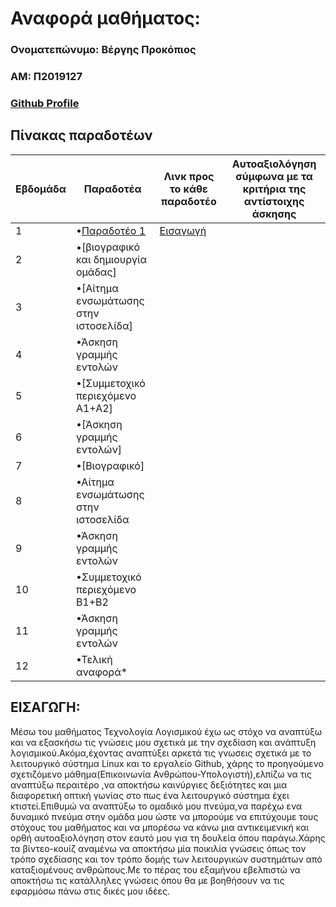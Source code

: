 # Αναφορά μαθήματος:
 ### Ονοματεπώνυμο: Βέργης Προκόπιος  <br/>
 ### ΑΜ: Π2019127  <br/>
 ### [Github Profile](https://github.com/p19verg)
 ## Πίνακας παραδοτέων
| Εβδομάδα | Παραδοτέα | Λινκ προς το κάθε παραδοτέο | Αυτοαξιολόγηση σύμφωνα με τα κριτήρια της αντίστοιχης άσκησης |
| --- | --- | --- | --- 
| 1 | •[Παραδοτέο 1 ](https://github.com/p19verg/sw/blob/2019127/projects/2019127/README.md#%CE%B5%CE%B9%CF%83%CE%B1%CE%B3%CF%89%CE%B3%CE%B7) |  [Εισαγωγή](https://github.com/p19verg/sw/tree-save/2019127/projects/2019127#%CE%B5%CE%B9%CF%83%CE%B1%CE%B3%CF%89%CE%B3%CE%B7) | |
| 2 | •[βιογραφικό και δημιουργία ομάδας] || |
| 3 | •[Αίτημα ενσωμάτωσης στην ιστοσελίδα] | | |
| 4 | •Άσκηση γραμμής εντολών |  | |
| 5 | •[Συμμετοχικό περιεχόμενο A1+A2] |  |
| 6 | •[Άσκηση γραμμής εντολών] | | |
| 7 | •[Βιογραφικό] | | |
| 8 | •Αίτημα ενσωμάτωσης στην ιστοσελίδα | | |
| 9 | •Άσκηση γραμμής εντολών | | |
| 10 | •Συμμετοχικό περιεχόμενο B1+B2 | | |
| 11 | •Άσκηση γραμμής εντολών | | |
| 12 | •Τελική αναφορά* | | | <br/>

## ΕΙΣΑΓΩΓΗ:
Μέσω του μαθήματος Τεχνολογία Λογισμικού έχω ως στόχο να αναπτύξω και να εξασκήσω τις γνώσεις μου σχετικά με την σχεδίαση και ανάπτυξη λογισμικού.Ακόμα,έχοντας αναπτύξει αρκετά τις γνωσεις σχετικά με το λειτουργικό σύστημα Linux και το εργαλείο Github, χάρης το προηγούμενο σχετιζόμενο μάθημα(Επικοινωνία Ανθρώπου-Υπολογιστή),ελπίζω να τις αναπτύξω περαιτέρο ,να αποκτήσω καινύργιες δεξιότητες και μια διαφορετική οπτική γωνίας στο πως ένα λειτουργικό σύστημα έχει κτιστεί.Επιθυμώ να αναπτύξω το ομαδικό μου πνεύμα,να παρέχω ενα δυναμικό πνεύμα στην ομάδα μου ώστε να μπορούμε να επιτύχουμε τους στόχους του μαθήματος και να μπορέσω να κάνω μια αντικειμενική και ορθή αυτοαξιολόγηση στον εαυτό μου για τη δουλεία όπου παράγω.Χάρης τα βίντεο-κουίζ αναμένω να αποκτήσω μία ποικιλία γνώσεις όπως τον τρόπο σχεδίασης και τον τρόπο δομής των λειτουργικών συστημάτων από καταξιομένους ανθρώπους.Με το πέρας του εξαμήνου εβελπιστώ να αποκτήσω τις κατάλληλες γνώσεις όπου θα με βοηθήσουν να τις εφαρμόσω πάνω στις δικές μου ιδέες.

